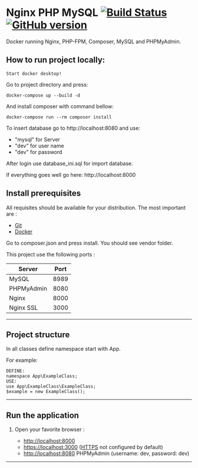 # Nginx PHP MySQL [![Build Status](https://travis-ci.org/nanoninja/docker-nginx-php-mysql.svg?branch=master)](https://travis-ci.org/nanoninja/docker-nginx-php-mysql) [![GitHub version](https://badge.fury.io/gh/nanoninja%2Fdocker-nginx-php-mysql.svg)](https://badge.fury.io/gh/nanoninja%2Fdocker-nginx-php-mysql)

Docker running Nginx, PHP-FPM, Composer, MySQL and PHPMyAdmin.

## How to run project locally:
```
Start docker desktop!
```
Go to project directory and press:
```
docker-compose up --build -d
```
And install composer with command bellow:
```
docker-compose run --rm composer install
```
To insert database go to http://localhost:8080 and use:
* "mysql" for Server
* "dev" for user name
* "dev" for password

After login use database_ini.sql for import database.

If everything goes well go here: http://localhost:8000



## Install prerequisites

All requisites should be available for your distribution. The most important are :

* [Git](https://git-scm.com/downloads)
* [Docker](https://docs.docker.com/engine/installation/)

Go to composer.json and press install. You should see vendor folder.


This project use the following ports :

| Server     | Port |
|------------|------|
| MySQL      | 8989 |
| PHPMyAdmin | 8080 |
| Nginx      | 8000 |
| Nginx SSL  | 3000 |

___
## Project structure

In all classes define namespace start with App.

For example:

```
DEFINE:
namespace App\ExampleClass;
USE:
use App\ExampleClass\ExampleClass;
$example = new ExampleClass();
```

___

## Run the application

1. Open your favorite browser :

    * [http://localhost:8000](http://localhost:8000/)
    * [https://localhost:3000](https://localhost:3000/) ([HTTPS](#configure-nginx-with-ssl-certificates) not configured by default)
    * [http://localhost:8080](http://localhost:8080/) PHPMyAdmin (username: dev, password: dev)
   

___
